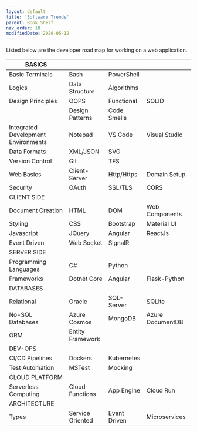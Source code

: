 ```yaml
---
layout: default
title: 'Software Trends'
parent: Book Shelf
nav_order: 10
modifiedDate: 2020-05-12
---
```


Listed below are the developer road map for working on a web application. 

| BASICS                              |                  |              |                  |
|-------------------------------------|------------------|--------------|------------------|
| Basic Terminals                     | Bash             | PowerShell   |                  |
| Logics                              | Data Structure   | Algorithms   |                  |
| Design Principles                   | OOPS             | Functional   | SOLID            |
|                                     | Design Patterns  | Code Smells  |                  |
| Integrated Development Environments | Notepad          | VS Code      | Visual Studio    |
| Data Formats                        | XML/JSON         | SVG          |                  |
| Version Control                     | Git              | TFS          |                  |
| Web Basics                          | Client\-Server   | Http/Https   | Domain Setup     |
| Security                            | OAuth            | SSL/TLS      | CORS             |
| CLIENT SIDE                         |                  |              |                  |
| Document Creation                   | HTML             | DOM          | Web Components   |
| Styling                             | CSS              | Bootstrap    | Material UI      |
| Javascript                          | JQuery           | Angular      | ReactJs          |
| Event Driven                        | Web Socket       | SignalR      |                  |
| SERVER SIDE                         |                  |              |                  |
| Programming Languages               | C\#              | Python       |                  |
| Frameworks                          | Dotnet Core      | Angular      | Flask\-Python    |
| DATABASES                           |                  |              |                  |
| Relational                          | Oracle           | SQL\-Server  | SQLite           |
| No\-SQL Databases                   | Azure Cosmos     | MongoDB      | Azure DocumentDB |
| ORM                                 | Entity Framework |              |                  |
| DEV\-OPS                            |                  |              |                  |
| CI/CD Pipelines                     | Dockers          | Kubernetes   |                  |
| Test Automation                     | MSTest           | Mocking      |                  |
| CLOUD PLATFORM                      |                  |              |                  |
| Serverless Computing                | Cloud Functions  | App Engine   | Cloud Run        |
| ARCHITECTURE                        |                  |              |                  |
| Types                               | Service Oriented | Event Driven | Microservices    |

